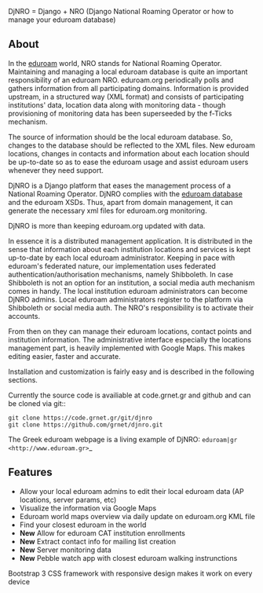 DjNRO = Django + NRO (Django National Roaming Operator or how to manage your eduroam database)

## About
In the [eduroam](http://www.eduroam.org) world, NRO stands for National Roaming Operator.
Maintaining and managing a local eduroam database is quite an important responsibility of an eduroam NRO.
eduroam.org periodically polls and gathers information from all participating domains.
Information is provided upstream, in a structured way (XML format) and consists of participating institutions' data, location data along with monitoring data - though provisioning of monitoring data has been superseeded by the f-Ticks mechanism.

The source of information should be the local eduroam database. So, changes to the database should be reflected to the XML files.
New eduroam locations, changes in contacts and information about each location should be up-to-date so as to ease the eduroam usage and assist eduroam users whenever they need support.

DjNRO is a Django platform that eases the management process of a National Roaming Operator. DjNRO complies with the [eduroam database](http://monitor.eduroam.org/database.php) and the eduroam XSDs.
Thus, apart from domain management, it can generate the necessary xml files for eduroam.org monitoring.

DjNRO is more than keeping eduroam.org updated with data.

In essence it is a distributed management application. It is distributed in the sense that information about each institution locations and services is kept up-to-date by each local eduroam administrator. Keeping in pace with eduroam's federated nature, our implementation uses federated authentication/authorisation mechanisms, namely Shibboleth.
In case Shibboleth is not an option for an institution, a social media auth mechanism comes in handy. The local institution eduroam administrators can become DjNRO admins. Local eduroam administrators register to the platform via Shibboleth or social media auth. The NRO's responsibility is to activate their accounts.

From then on they can manage their eduroam locations, contact points and institution information. The administrative interface especially the locations management part, is heavily implemented with Google Maps. This makes editing easier, faster and accurate.

Installation and customization is fairly easy and is described in the following sections.

Currently the source code is availiable at code.grnet.gr and github and can be cloned via git::

    git clone https://code.grnet.gr/git/djnro
    git clone https://github.com/grnet/djnro.git

The Greek eduroam webpage is a living example of DjNRO: `eduroam|gr <http://www.eduroam.gr>`_

## Features

* Allow your local eduroam admins to edit their local eduroam data (AP locations, server params, etc)
* Visualize the information via Google Maps
* Eduroam world maps overview via daily update on eduroam.org KML file
* Find your closest eduroam in the world
* **New** Allow for eduroam CAT institution enrollments
* **New** Extract contact info for mailing list creation
* **New** Server monitoring data
* **New** Pebble watch app with closest eduroam walking instrunctions

Bootstrap 3 CSS framework with responsive design makes it work on every device

